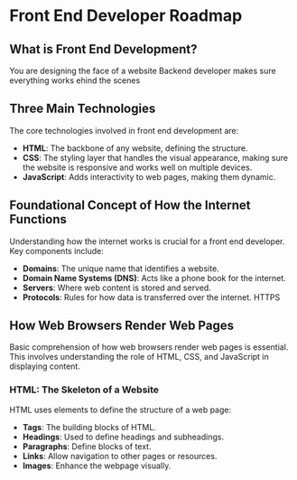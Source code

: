 # Front End Developer Roadmap

## What is Front End Development?
You are designing the face of a website
Backend developer makes sure everything works ehind the scenes

## Three Main Technologies
The core technologies involved in front end development are:
- **HTML**: The backbone of any website, defining the structure.
- **CSS**: The styling layer that handles the visual appearance, making sure the website is responsive and works well on multiple devices.
- **JavaScript**: Adds interactivity to web pages, making them dynamic.

## Foundational Concept of How the Internet Functions
Understanding how the internet works is crucial for a front end developer. Key components include:
- **Domains**: The unique name that identifies a website.
- **Domain Name Systems (DNS)**: Acts like a phone book for the internet.
- **Servers**: Where web content is stored and served.
- **Protocols**: Rules for how data is transferred over the internet. HTTPS

## How Web Browsers Render Web Pages
Basic comprehension of how web browsers render web pages is essential. This involves understanding the role of HTML, CSS, and JavaScript in displaying content.

### HTML: The Skeleton of a Website
HTML uses elements to define the structure of a web page:
- **Tags**: The building blocks of HTML.
- **Headings**: Used to define headings and subheadings.
- **Paragraphs**: Define blocks of text.
- **Links**: Allow navigation to other pages or resources.
- **Images**: Enhance the webpage visually.
